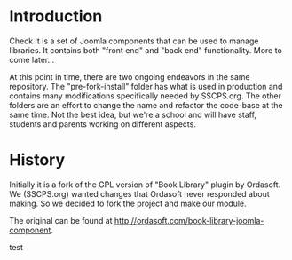 # Introduction
Check It is a set of Joomla components that can be used to manage libraries.  It
contains both "front end" and "back end" functionality.  More to come later...

At this point in time, there are two ongoing endeavors in the same repository.
The "pre-fork-install" folder has what is used in production and contains many
modifications specifically needed by SSCPS.org.  The other folders are an effort
to change the name and refactor the code-base at the same time.  Not the best
idea, but we're a school and will have staff, students and parents working on
different aspects.

# History
Initially it is a fork of the GPL version of "Book Library" plugin by Ordasoft.
We (SSCPS.org) wanted changes that Ordasoft never responded about making.  So we
decided to fork the project and make our module.  

The original can be found at http://ordasoft.com/book-library-joomla-component.

test